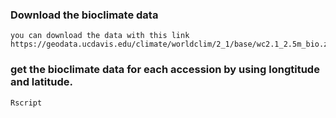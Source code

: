 ### Download the bioclimate data
```
you can download the data with this link
https://geodata.ucdavis.edu/climate/worldclim/2_1/base/wc2.1_2.5m_bio.zip
```
### get the bioclimate data for each accession by using longtitude and latitude.
```
Rscript 
```
